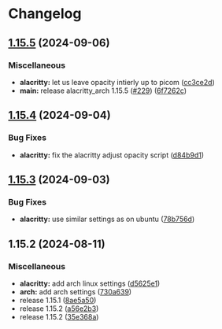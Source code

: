 # Changelog

## [1.15.5](https://github.com/engeir/stowfiles/compare/alacritty_arch-v1.15.4...alacritty_arch-v1.15.5) (2024-09-06)


### Miscellaneous

* **alacritty:** let us leave opacity intierly up to picom ([cc3ce2d](https://github.com/engeir/stowfiles/commit/cc3ce2ddac35b8e5c95264a3cf6b925e8cac9959))
* **main:** release alacritty_arch 1.15.5 ([#229](https://github.com/engeir/stowfiles/issues/229)) ([6f7262c](https://github.com/engeir/stowfiles/commit/6f7262c685a4f0e319d9eb8ba82adfec990959e1))

## [1.15.4](https://github.com/engeir/stowfiles/compare/alacritty_arch-v1.15.3...alacritty_arch-v1.15.4) (2024-09-04)


### Bug Fixes

* **alacritty:** fix the alacritty adjust opacity script ([d84b9d1](https://github.com/engeir/stowfiles/commit/d84b9d1f156fc349d40c54ebc768c8e31e3dc640))

## [1.15.3](https://github.com/engeir/stowfiles/compare/alacritty_arch-v1.15.2...alacritty_arch-v1.15.3) (2024-09-03)


### Bug Fixes

* **alacritty:** use similar settings as on ubuntu ([78b756d](https://github.com/engeir/stowfiles/commit/78b756dc053494ab8c18efb94f233bb5be7b1411))

## 1.15.2 (2024-08-11)


### Miscellaneous

* **alacritty:** add arch linux settings ([d5625e1](https://github.com/engeir/stowfiles/commit/d5625e1eafbaf13bccecdd6879fb82be0e0df817))
* **arch:** add arch settings ([730a639](https://github.com/engeir/stowfiles/commit/730a639ab45e0c596a54a9128f1773058d8742d6))
* release 1.15.1 ([8ae5a50](https://github.com/engeir/stowfiles/commit/8ae5a506399c8574fd780fa48e6df75e7bf92946))
* release 1.15.2 ([a56e2b3](https://github.com/engeir/stowfiles/commit/a56e2b3e1a6a859ad6b0b3953832b88fd87ecfcb))
* release 1.15.2 ([35e368a](https://github.com/engeir/stowfiles/commit/35e368a1bf125ca33b6acc36d32f86ed88ca87be))

